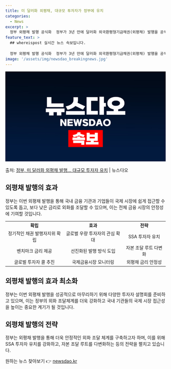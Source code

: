 ```yaml
---
title: 미 달러화 외평채, 대규모 투자자가 정부에 유치
categories:
  - News
excerpt: >
  정부 외평채 발행 공식화  정부가 3년 만에 달러화 외국환평형기금채권(외평채) 발행을 공식화하고 이에 대한 …
feature_text: >
  ## whereispost 실시간 뉴스 속보입니다.

  정부 외평채 발행 공식화  정부가 3년 만에 달러화 외국환평형기금채권(외평채) 발행을 공식화하고 이에 대한 …
image: '/assets/img/newsdao_breakingnews.jpg'
---
```


![뉴스다오 속보](/assets/img/newsdao_breakingnews.jpg)

<p>출처: <a href="https://newsdao.kr/4273" rel="dofollow">정부, 미 달러화 외평채 발행… 대규모 투자자 유치</a> | 뉴스다오</p>

<h2 data-ke-size="size26">외평채 발행의 효과</h2>
<p data-ke-size="size16">정부는 이번 외평채 발행을 통해 국내 금융 기관과 기업들이 국제 시장에 쉽게 접근할 수 있도록 돕고, 보다 낮은 금리로 외화를 조달할 수 있으며, 이는 전체 금융 시장의 안정성에 기여할 것입니다.</p>

<table>
    <tr>
        <td style="text-align: center; height: 17px;"><b>확립</b></td>
        <td style="text-align: center; height: 17px;"><b>효과</b></td>
        <td style="text-align: center; height: 17px;"><b>전략</b></td>
    </tr>
    <tr>
        <td style="text-align: center;">정기적인 채권 발행자지위 확립</td>
        <td style="text-align: center;">글로벌 우량 투자자의 관심 확대</td>
        <td style="text-align: center;">SSA 투자자 유치</td>
    </tr>
    <tr>
        <td style="text-align: center;">벤치마크 금리 제공</td>
        <td style="text-align: center;">선진화된 발행 방식 도입</td>
        <td style="text-align: center;">자본 조달 루트 다변화</td>
    </tr>
    <tr>
        <td style="text-align: center;">글로벌 투자자 콜 추진</td>
        <td style="text-align: center;">국제금융시장 모니터링</td>
        <td style="text-align: center;">외평채 금리 안정성</td>
    </tr>
</table>

<h2 data-ke-size="size26">외평채 발행의 효과 최소화</h2>
<p data-ke-size="size16">정부는 이번 외평채 발행을 성공적으로 마무리하기 위해 다양한 투자자 설명회를 준비하고 있으며, 이는 정부의 외화 조달체계를 더욱 강화하고 국내 기관들의 국제 시장 접근성을 높이는 중요한 계기가 될 것입니다.</p>

<h2 data-ke-size="size26">외평채 발행의 전략</h2>
<p data-ke-size="size16">정부는 외평채 발행을 통해 더욱 안정적인 외화 조달 체계를 구축하고자 하며, 이를 위해 SSA 투자자 유치를 강화하고, 자본 조달 루트를 다변화하는 등의 전략을 펼치고 있습니다.</p>

<p data-ke-size="size16"></p> 

원하는 뉴스 찾아보기 👉 <a href="https://newsdao.kr" rel="dofollow">newsdao.kr</a>


